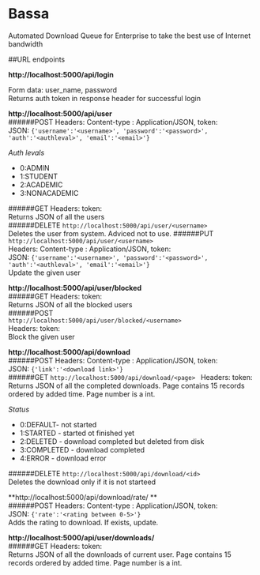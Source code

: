 # Bassa
Automated Download Queue for Enterprise to take the best use of Internet bandwidth

##URL endpoints
  
**http://localhost:5000/api/login**  
  
Form data: user_name, password  
Returns auth token in response header for successful login

**http://localhost:5000/api/user**  
######POST 
Headers: Content-type : Application/JSON, token: <auth token>  
JSON: ```{'username':'<username>', 'password':'<password>', 'auth':'<authleval>', 'email':'<email>'}  ```   
  
*Auth levals*  
* 0:ADMIN
* 1:STUDENT
* 2:ACADEMIC
* 3:NONACADEMIC
  
######GET
Headers: token: <auth token>  
Returns JSON of all the users  
######DELETE
```http://localhost:5000/api/user/<username>  ```  
Deletes the user from system. Adviced not to use.
######PUT
```http://localhost:5000/api/user/<username>  ```  
Headers: Content-type : Application/JSON, token: <auth token>  
JSON: ```{'username':'<username>', 'password':'<password>', 'auth':'<authleval>', 'email':'<email>'}  ```   
Update the given user  

**http://localhost:5000/api/user/blocked**  
######GET
Headers: token: <auth token>  
Returns JSON of all the blocked users  
######POST  
```http://localhost:5000/api/user/blocked/<username>  ```  
Headers: token: <auth token>  
Block the given user  
  
**http://localhost:5000/api/download**  
######POST 
Headers: Content-type : Application/JSON, token: <auth token>  
JSON: ```{'link':'<download link>'}  ```   
######GET
```http://localhost:5000/api/download/<page> ```
Headers: token: <auth token>  
Returns JSON of all the completed downloads. Page contains 15 records ordered by added time. Page number is a int.
  
*Status*  
* 0:DEFAULT- not started
* 1:STARTED - started ot finished yet
* 2:DELETED - download completed but deleted from disk
* 3:COMPLETED - download completed
* 4:ERROR - download error  
  
######DELETE
```http://localhost:5000/api/download/<id>  ```  
Deletes the download only if it is not starteed  
  
**http://localhost:5000/api/download/rate/<id>  **  
######POST 
Headers: Content-type : Application/JSON, token: <auth token>  
JSON: ```{'rate':'<rating between 0-5>'}  ```  
Adds the rating to download. If exists, update.  
  
**http://localhost:5000/api/user/downloads/<page>**  
######GET
Headers: token: <auth token>  
Returns JSON of all the downloads of current user. Page contains 15 records ordered by added time. Page number is a int.
